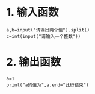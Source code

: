 # 1. 输入函数
```
a,b=input("请输出两个值").split()
c=int(input("请输入一个整数"))
```

# 2. 输出函数
```
a=1
print("a的值为",a,end="此行结束")
```
